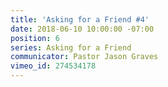 ```yaml
---
title: 'Asking for a Friend #4'
date: 2018-06-10 10:00:00 -07:00
position: 6
series: Asking for a Friend
communicator: Pastor Jason Graves
vimeo_id: 274534178
---
```


